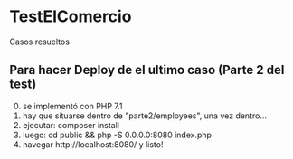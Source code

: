 # TestElComercio
Casos resueltos

## Para hacer Deploy de el ultimo caso (Parte 2 del test)

0) se implementó con PHP 7.1
1) hay que situarse dentro de "parte2/employees", una vez dentro...
2) ejecutar: composer install
3) luego: cd public && php -S 0.0.0.0:8080 index.php
4) navegar http://localhost:8080/ y listo!

